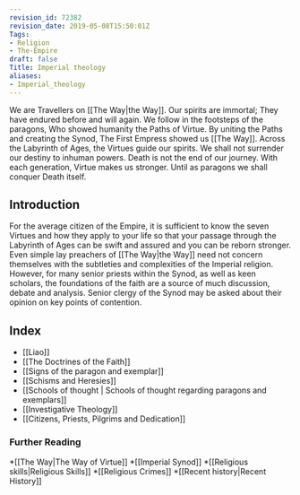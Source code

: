 ```yaml
---
revision_id: 72382
revision_date: 2019-05-08T15:50:01Z
Tags:
- Religion
- The-Empire
draft: false
Title: Imperial theology
aliases:
- Imperial_theology
---
```

We are Travellers on [[The Way|the Way]].
Our spirits are immortal;
They have endured before and will again.
We follow in the footsteps of the paragons,
Who showed humanity the Paths of Virtue.
By uniting the Paths and creating the Synod,
The First Empress showed us [[The Way]].
Across the Labyrinth of Ages, the Virtues guide our spirits.
We shall not surrender our destiny to inhuman powers.
Death is not the end of our journey.
With each generation, Virtue makes us stronger.
Until as paragons we shall conquer Death itself.
## Introduction
For the average citizen of the Empire, it is sufficient to know the seven Virtues and how they apply to your life so that your passage through the Labyrinth of Ages can be swift and assured and you can be reborn stronger. Even simple lay preachers of [[The Way|the Way]] need not concern themselves with the subtleties and complexities of the Imperial religion.
However, for many senior priests within the Synod, as well as keen scholars, the foundations of the faith are a source of much discussion, debate and analysis. Senior clergy of the Synod may be asked about their opinion on key points of contention.
## Index
* [[Liao]]
* [[The Doctrines of the Faith]]
* [[Signs of the paragon and exemplar]]
* [[Schisms and Heresies]]
* [[Schools of thought | Schools of thought regarding paragons and exemplars]]
* [[Investigative Theology]]
* [[Citizens, Priests, Pilgrims and Dedication]]
### Further Reading
*[[The Way|The Way of Virtue]]
*[[Imperial Synod]]
*[[Religious skills|Religious Skills]]
*[[Religious Crimes]]
*[[Recent history|Recent History]]